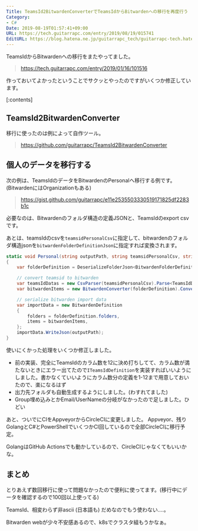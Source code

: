 ```yaml
---
Title: TeamsId2BitwardenConverterでTeamsIdからBitwardenへの移行を再度行う
Category:
- C#
Date: 2019-08-19T01:57:41+09:00
URL: https://tech.guitarrapc.com/entry/2019/08/19/015741
EditURL: https://blog.hatena.ne.jp/guitarrapc_tech/guitarrapc-tech.hatenablog.com/atom/entry/26006613399510169
---
```


TeamsIdからBitwardenへの移行をまたやってました。

> https://tech.guitarrapc.com/entry/2019/01/16/101516

作っておいてよかったということでサクッとやったのですがいくつか修正しています。


[:contents]

## TeamsId2BitwardenConverter

移行に使ったのは例によって自作ツール。

> https://github.com/guitarrapc/TeamsId2BitwardenConverter

## 個人のデータを移行する

次の例は、TeamsIdのデータをBitwardenのPersonalへ移行する例です。(BitwardenにはOrganizationもある)

> https://gist.github.com/guitarrapc/e11e2535503330519171825df2283b1c

必要なのは、Bitwardenのフォルダ構造の定義JSONと、TeamsIdのexport csvです。

あとは、teamsIdのcsvを`teamsidPersonalCsv`に指定して、bitwardenのフォルダ構造jsonを`bitwardenFolderDefinitionJson`に指定すれば変換されます。

```cs
static void Personal(string outputPath, string teamsidPersonalCsv, string bitwardenFolderDefinitionJson)
{
    var folderDefinition = DeserializeFolderJson<BitwardenFolderDefinition>(bitwardenFolderDefinitionJson);

    // convert teamsid to bitwarden
    var teamsIdDatas = new CsvParser(teamsidPersonalCsv).Parse<TeamsIdDefinition4>();
    var bitwardenItems = new BitwardenConverter(folderDefinition).Convert(teamsIdDatas, defaultGroup: "TestGroup");

    // serialize bitwarden import data
    var importData = new BitwardenDefinition
    {
        folders = folderDefinition.folders,
        items = bitwardenItems,
    };
    importData.WriteJson(outputPath);
}
```

使いにくかった処理をいくつか修正しました。

* 前の実装、完全にTeamsIdのカラム数を12に決め打ちしてて、カラム数が満たないときにエラー出てたので`ITeamsIdDefinition`を実装すればいいようにしました。書かなくていいようにカラム数分の定義を1-12まで用意しておいたので、楽になるはず
* 出力先フォルダも自動生成するようにしました。(わすれてました)
* Group埋め込みとかEmail/UserNameの分岐がなかったので足しました。ひどい

あと、ついでにCIをAppveyorからCircleCIに変更しました。
Appveyor、残りGolangとC#とPowerShellでいくつかCI回しているので全部CircleCIに移行予定。

GolangはGitHub Actionsでも動かしているので、CircleCIじゃなくてもいいかな。

## まとめ

とりあえず数回移行に使って問題なかったので便利に使ってます。(移行中にデータを確認するので100回以上使ってる)

TeamsId、相変わらず非ascii (日本語も) だめなのでもう使わない....。

Bitwarden webが少々不安感あるので、k8sでクラスタ組もうかなぁ。
